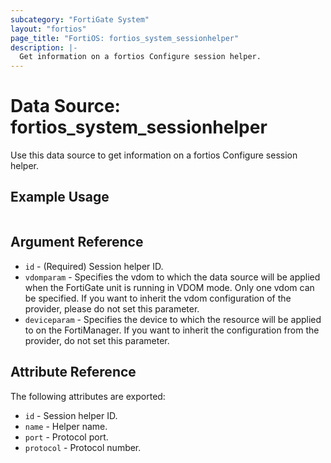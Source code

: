 ```yaml
---
subcategory: "FortiGate System"
layout: "fortios"
page_title: "FortiOS: fortios_system_sessionhelper"
description: |-
  Get information on a fortios Configure session helper.
---
```


# Data Source: fortios_system_sessionhelper
Use this data source to get information on a fortios Configure session helper.


## Example Usage

```hcl

```

## Argument Reference

* `id` - (Required) Session helper ID.
* `vdomparam` - Specifies the vdom to which the data source will be applied when the FortiGate unit is running in VDOM mode. Only one vdom can be specified. If you want to inherit the vdom configuration of the provider, please do not set this parameter.
* `deviceparam` - Specifies the device to which the resource will be applied to on the FortiManager. If you want to inherit the configuration from the provider, do not set this parameter.

## Attribute Reference

The following attributes are exported:

* `id` - Session helper ID.
* `name` - Helper name.
* `port` - Protocol port.
* `protocol` - Protocol number.
